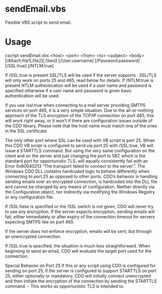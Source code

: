 # sendEmail.vbs
Flexible VBS script to send email.

# Usage
cscript sendEmail.vbs &lt;host&gt; &lt;port&gt; &lt;from&gt; &lt;to&gt; &lt;subject&gt; &lt;body&gt; [/Attach:file1[,file2][,filen]] [/User:username]
  [/Password:password] [/SSL:true] [/NTLM:true]

  If /SSL:true is present SSL/TLS will be used if the server supports .
  SSL/TLS will only work on ports 25 and 465, read below for details.
  If /NTLM:true is present NTLM authentication will be used if a user name and password is specified otherwise if a user name and password is given basic authentication will be used.

If you use /ssl:true when connecting to a mail server providing SMTPS services on port 465, it is a very simple situation. Due to the all-or-nothing approach of the TLS encryption of the TCP/IP connection on port 465, this will work right away, or it won’t if there are configuration issues outside of the CDO library. Please note that the host name must match one of the ones in the SSL certificate.

The only other port where SSL can be used with VB script is port 25. When this CDO VB script is configured to send via port 25 with /SSL:true, VB will issue a STARTTLS command. But using the very same configuration on the client and on the server and just changing the port to 587, which is the standard port for opportunistic TLS, will equally consistently fail with an Error 0x80040213 “The transport failed to connect to the server.”. The Windows CDO DLL contains hardcoded logic to behave differently when connecting to port 25 as opposed to other ports. CDO’s behavior in handling sending emails over an encrypted connection, is hardcoded into the DLL file and cannot be changed by any means of configuration. Neither directly via the Configuration object, nor indirectly via modifying the Windows Registry or any configuration file.

If /SSL:false is specified or the /SSL switch is not given, CDO will never try to use any encryption. If the server expects encryption, sending emails will fail; either immediately or after expiry of the connection timeout for servers expecting SMTPS like on port 465.

If the server does not enforce encryption, emails will be sent, but through an unencrypted connection.

If /SSL:true is specified, the situation is much less straightforward. When beginning to send an email, CDO will evaluate the target port used for the connection.

Special Behavior on Port 25
If this or any script using CDO is configured for sending on port 25, if the server is configured to support STARTTLS on port 25, either optionally or mandatory, CDO will initially connect unencrypted and then initiate the encryption of the connection by sending the STARTTLS command. – This works as opportunistic TLS is intended to.
